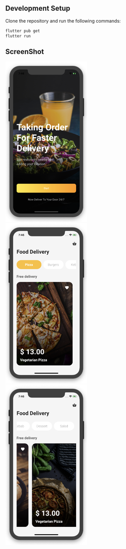 ## Development Setup

Clone the repository and run the following commands:

```
flutter pub get
flutter run
```

## ScreenShot

<img src="assets/screenshot/one.png" height="500em" /><img src="assets/screenshot/two.png" height="500em" /><img src="assets/screenshot/three.png" height="500em" />
